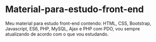 # Material-para-estudo-front-end
Meu material para estudo front-end contendo: HTML, CSS, Bootstrap, Javascript, ES6, PHP, MySQL, Ajax e PHP com PDO, vou sempre atualizando de acordo com o que vou estudando.
